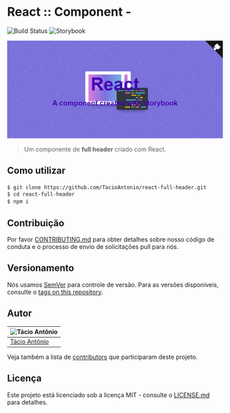 # React :: Component - <FullHeader />

![Build Status](https://travis-ci.org/lyef/lyef-react-component.svg) ![Storybook](https://cdn.jsdelivr.net/gh/storybookjs/brand@master/badge/badge-storybook.svg)

![FullHeader](./images/fullheader.png)
> Um componente de **full header** criado com React.

## Como utilizar
```sh
$ git clone https://github.com/TacioAntonio/react-full-header.git
$ cd react-full-header
$ npm i
```

## Contribuição

Por favor [CONTRIBUTING.md](https://github.com/TacioAntonio/react-full-header/blob/master/CONTRIBUTING.md) para obter detalhes sobre nosso código de conduta e o processo de envio de solicitações pull para nós.

## Versionamento

Nós usamos [SemVer](http://semver.org/) para controle de versão. Para as versões disponíveis, consulte o [tags on this repository](https://github.com/TacioAntonio/react-full-header/tags).

## Autor

| ![Tácio Antônio](https://avatars2.githubusercontent.com/u/44682965?s=150&=4)
| -
| [Tácio Antônio](https://github.com/TacioAntonio/)

Veja também a lista de [contributors](https://github.com/TacioAntonio/react-full-header/graphs/contributors) que participaram deste projeto.

## Licença

Este projeto está licenciado sob a licença MIT - consulte o [LICENSE.md](https://github.com/TacioAntonio/react-full-header/blob/master/LICENSE.md) para detalhes.
